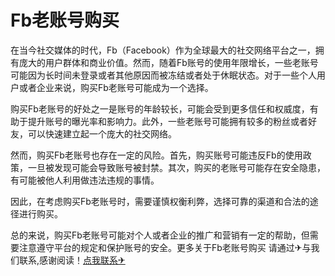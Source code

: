 # Fb老账号购买

在当今社交媒体的时代，Fb（Facebook）作为全球最大的社交网络平台之一，拥有庞大的用户群体和商业价值。然而，随着Fb账号的使用年限增长，一些老账号可能因为长时间未登录或者其他原因而被冻结或者处于休眠状态。对于一些个人用户或者企业来说，购买Fb老账号可能成为一个选择。

购买Fb老账号的好处之一是账号的年龄较长，可能会受到更多信任和权威度，有助于提升账号的曝光率和影响力。此外，一些老账号可能拥有较多的粉丝或者好友，可以快速建立起一个庞大的社交网络。

然而，购买Fb老账号也存在一定的风险。首先，购买账号可能违反Fb的使用政策，一旦被发现可能会导致账号被封禁。其次，购买的老账号可能存在安全隐患，有可能被他人利用做违法违规的事情。

因此，在考虑购买Fb老账号时，需要谨慎权衡利弊，选择可靠的渠道和合法的途径进行购买。

总的来说，购买Fb老账号可能对个人或者企业的推广和营销有一定的帮助，但需要注意遵守平台的规定和保护账号的安全。更多关于Fb老账号购买 请通过✈与我们联系,感谢阅读！[点我联系✈](https://ad.G208.com)